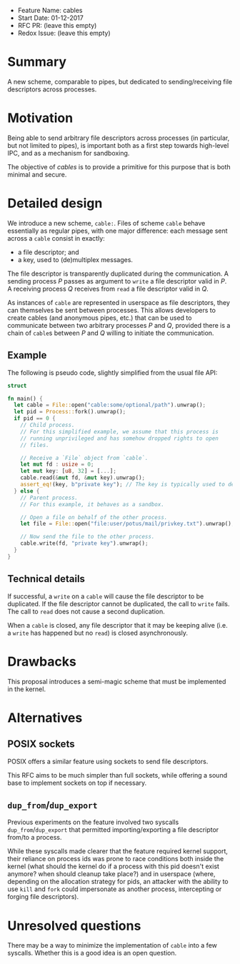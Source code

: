 - Feature Name: cables
- Start Date: 01-12-2017
- RFC PR: (leave this empty)
- Redox Issue: (leave this empty)

# Summary
[summary]: #summary

A new scheme, comparable to pipes, but dedicated to sending/receiving file
descriptors across processes.

# Motivation
[motivation]: #motivation

Being able to send arbitrary file descriptors across processes (in particular,
but not limited to pipes), is important both as a first step towards high-level
IPC, and as a mechanism for sandboxing.

The objective of _cables_ is to provide a primitive for this purpose that
is both minimal and secure.

# Detailed design
[design]: #detailed-design


We introduce a new scheme, `cable:`. Files of scheme `cable`
behave essentially as regular pipes, with one major difference: each message
sent across a `cable` consist in exactly:
- a file descriptor; and
- a key, used to (de)multiplex messages.

The file descriptor is transparently duplicated during the communication. A
sending process _P_ passes as argument to `write` a file descriptor valid in
_P_. A receiving process _Q_ receives from `read` a file descriptor valid in
_Q_.

As instances of `cable` are represented in userspace as file descriptors, they
can themselves be sent between processes. This allows developers to create
cables (and anonymous pipes, etc.) that can be used to communicate between two
arbitrary processes _P_ and _Q_, provided there is a chain of `cable`s between
_P_ and _Q_ willing to initiate the communication.

## Example

The following is pseudo code, slightly simplified from the usual file API:

```rust
struct 

fn main() {
  let cable = File::open("cable:some/optional/path").unwrap();
  let pid = Process::fork().unwrap();
  if pid == 0 {
    // Child process.
    // For this simplified example, we assume that this process is
    // running unprivileged and has somehow dropped rights to open
    // files.

    // Receive a `File` object from `cable`.
    let mut fd : usize = 0;
    let mut key: [u8, 32] = [...];
    cable.read(&mut fd, &mut key).unwrap();
    assert_eq!(key, b"private key"); // The key is typically used to demultiplex messages≥
  } else {
    // Parent process.
    // For this example, it behaves as a sandbox.

    // Open a file on behalf of the other process.
    let file = File::open("file:user/potus/mail/privkey.txt").unwrap();

    // Now send the file to the other process.
    cable.write(fd, "private key").unwrap();
  }
}
```

## Technical details

If successful, a `write` on a `cable` will cause the file descriptor to be
duplicated. If the file descriptor cannot be duplicated, the call to `write`
fails. The call to `read` does not cause a second duplication.

When a `cable` is closed, any file descriptor that it may be keeping alive
(i.e. a `write` has happened but no `read`) is closed asynchronously.

# Drawbacks
[drawbacks]: #drawbacks

This proposal introduces a semi-magic scheme that must be implemented
in the kernel.

# Alternatives
[alternatives]: #alternatives

## POSIX sockets

POSIX offers a similar feature using sockets to send file descriptors.

This RFC aims to be much simpler than full sockets, while offering a sound base
to implement sockets on top if necessary.

## `dup_from`/`dup_export`

Previous experiments on the feature involved two syscalls `dup_from`/`dup_export`
that permitted importing/exporting a file descriptor from/to a process.

While these syscalls made clearer that the feature required kernel support,
their reliance on process ids was prone to race conditions both inside the
kernel (what should the kernel do if a process with this pid doesn't exist
anymore? when should cleanup take place?) and in userspace (where, depending
on the allocation strategy for pids, an attacker with the ability to use
`kill` and `fork` could impersonate as another process, intercepting or forging
file descriptors).

# Unresolved questions
[unresolved]: #unresolved-questions

There may be a way to minimize the implementation of `cable` into
a few syscalls. Whether this is a good idea is an open question.